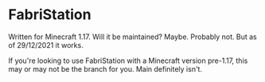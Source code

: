 # FabriStation

Written for Minecraft 1.17. Will it be maintained? Maybe. Probably not. But as of 29/12/2021 it works.

If you're looking to use FabriStation with a Minecraft version pre-1.17, this may or may not be the branch for you. Main definitely isn't.
